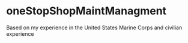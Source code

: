 # oneStopShopMaintManagment
Based on my experience in the United States Marine Corps and civilian experience
